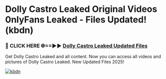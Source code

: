 # Dolly Castro Leaked Original Videos 0nlyFans Leaked - Files Updated! (kbdn)

<h3>🔴 CLICK HERE 🌐==►► <a href="https://tinyurl.com/2wckxsce" rel="nofollow">Dolly Castro Leaked Updated Files</a></h3>

Get Dolly Castro Leaked and all content. Now you can access all videos and pictures of Dolly Castro Leaked. New Updated Files 2025!

[![kbdn](https://i.imgur.com/AFduVYN.gif)](https://tinyurl.com/2wckxsce)
